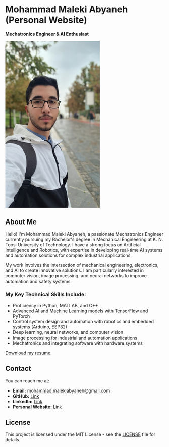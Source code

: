 # Mohammad Maleki Abyaneh (Personal Website)
**Mechatronics Engineer & AI Enthusiast**

<img src="https://github.com/Abyaneh/MohammadMaleki/blob/main/photos/Personal_photo1.jpg" alt="Personal_Picture" width="300"/>



## About Me
Hello! I'm Mohammad Maleki Abyaneh, a passionate Mechatronics Engineer currently pursuing my Bachelor's degree in Mechanical Engineering at K. N. Toosi University of Technology. I have a strong focus on Artificial Intelligence and Robotics, with expertise in developing real-time AI systems and automation solutions for complex industrial applications.

My work involves the intersection of mechanical engineering, electronics, and AI to create innovative solutions. I am particularly interested in computer vision, image processing, and neural networks to improve automation and safety systems.

### My Key Technical Skills Include:
- Proficiency in Python, MATLAB, and C++
- Advanced AI and Machine Learning models with TensorFlow and PyTorch
- Control system design and automation with robotics and embedded systems (Arduino, ESP32)
- Deep learning, neural networks, and computer vision
- Image processing for industrial and automation applications
- Mechatronics and integrating software with hardware systems

[Download my resume](link_to_your_resume) 

## Contact
You can reach me at:
- **Email:** [mohammad.malekiabyaneh@gmail.com](mailto:mohammad.malekiabyaneh@gmail.com)
- **GitHub:** [Link](https://github.com/Abyaneh) 
- **LinkedIn:** [Link](https://www.linkedin.com/in/mohammad-maleki-abyaneh/) 
- **Personal Website:** [Link](https://abyaneh.github.io/MohammadMaleki/)



## License
This project is licensed under the MIT License - see the [LICENSE](https://github.com/Abyaneh/rotten_and_fresh/blob/main/LICENSE) file for details.


